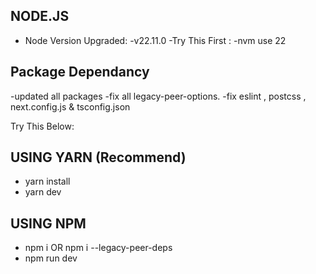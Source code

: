 ## NODE.JS

- Node Version Upgraded:
-v22.11.0
-Try This First :
-nvm use 22

## Package Dependancy
-updated all packages
-fix all legacy-peer-options.
-fix eslint , postcss , next.config.js & tsconfig.json


Try This Below:

## USING YARN (Recommend)

- yarn install
- yarn dev

## USING NPM

- npm i OR npm i --legacy-peer-deps
- npm run dev
